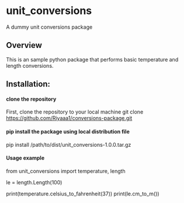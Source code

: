 # unit_conversions
A dummy unit conversions package

## Overview
This is an sample python package that performs basic temperature and length conversions.

## Installation:
#### clone the repository
First, clone the repository to your local machine 
git clone https://github.com/Riyaaa1/conversions-package.git

#### pip install the package using local distribution file
pip install /path/to/dist/unit_conversions-1.0.0.tar.gz

#### Usage example

from unit_conversions import temperature, length

le = length.Length(100)

print(temperature.celsius_to_fahrenheit(37))
print(le.cm_to_m())


